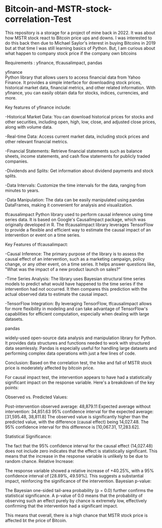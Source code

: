 # Bitcoin-and-MSTR-stock-correlation-Test
This repository is a storage for a project of mine back in 2022. It was about how MSTR stock react to Bitcoin price ups and downs. I was interested to do this back then due to Michael Saylor's interest in buying Bitcoins in 2019 but at that time I was still learning basics of Python. But, I am curious about what happen to company stock price if the company own bitcoins

Requirements :
yfinance, tfcausalimpact, pandas

yfinance  
Python library that allows users to access financial data from Yahoo Finance. It provides a simple interface for downloading stock prices, historical market data, financial metrics, and other related information. With yfinance, you can easily obtain data for stocks, indices, currencies, and more.

Key features of yfinance include:

-Historical Market Data: You can download historical prices for stocks and other securities, including open, high, low, close, and adjusted close prices, along with volume data.

-Real-time Data: Access current market data, including stock prices and other relevant financial metrics.

-Financial Statements: Retrieve financial statements such as balance sheets, income statements, and cash flow statements for publicly traded companies.

-Dividends and Splits: Get information about dividend payments and stock splits.

-Data Intervals: Customize the time intervals for the data, ranging from minutes to years.

-Data Manipulation: The data can be easily manipulated using pandas DataFrames, making it convenient for analysis and visualization.


tfcausalimpact 
Python library used to perform causal inference using time series data. It is based on Google's CausalImpact package, which was originally developed in R. The tfcausalimpact library leverages TensorFlow to provide a flexible and efficient way to estimate the causal impact of an intervention or event on a time series.

Key Features of tfcausalimpact:

-Causal Inference: The primary purpose of the library is to assess the causal effect of an intervention, such as a marketing campaign, policy change, or any other event, on a time series. It helps answer questions like, "What was the impact of a new product launch on sales?"

-Time Series Analysis: The library uses Bayesian structural time series models to predict what would have happened to the time series if the intervention had not occurred. It then compares this prediction with the actual observed data to estimate the causal impact.

-TensorFlow Integration: By leveraging TensorFlow, tfcausalimpact allows for more flexibility in modeling and can take advantage of TensorFlow's capabilities for efficient computation, especially when dealing with large datasets.


pandas

widely-used open-source data analysis and manipulation library for Python. It provides data structures and functions needed to work with structured data seamlessly. Pandas is especially useful for handling large datasets and performing complex data operations with just a few lines of code.


Conclusion:
Based on the correlation test, the hike and fall of MSTR stock price is moderately affected by bitcoin price. 

For causal impact test, the intervention appears to have had a statistically significant impact on the response variable. Here's a breakdown of the key points:

Observed vs. Predicted Values:

Post-intervention observed average: 48,879.11
Expected average without intervention: 34,851.63
95% confidence interval for the expected average: [31,595.48, 38,811.8]
The observed value is significantly higher than the predicted value, with the difference (causal effect) being 14,027.48. The 95% confidence interval for this difference is [10,067.31, 17,283.62].

Statistical Significance:

The fact that the 95% confidence interval for the causal effect (14,027.48) does not include zero indicates that the effect is statistically significant. This means that the increase in the response variable is unlikely to be due to random chance.
Relative Increase:

The response variable showed a relative increase of +40.25%, with a 95% confidence interval of [28.89%, 49.59%]. This suggests a substantial impact, reinforcing the significance of the intervention.
Bayesian p-value:

The Bayesian one-sided tail-area probability (p = 0.0) further confirms the statistical significance. A p-value of 0.0 means that the probability of observing such an effect purely by chance is extremely low, effectively confirming that the intervention had a significant impact.


This means that overall, there is a high chance that MSTR stock price is affected bt the price of Bitcoin.

